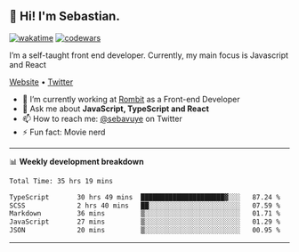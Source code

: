 ## 👋 Hi! I'm Sebastian.

[![wakatime](https://wakatime.com/badge/user/df0036c6-328a-4a39-be9b-e49417ed22a1.svg)](https://wakatime.com/@df0036c6-328a-4a39-be9b-e49417ed22a1)
[![codewars](https://www.codewars.com/users/sebavuye/badges/small)](https://www.codewars.com/users/sebavuye)

I’m a self-taught front end developer. Currently, my main focus is Javascript and React

[Website](https://sebastianvuye.be) • [Twitter](https://twitter.com/sebavuye)

- 🔭 I’m currently working at [Rombit](https://rombit.com/) as a Front-end Developer
- 💬 Ask me about **JavaScript, TypeScript and React**
- 📫 How to reach me: [@sebavuye](https://twitter.com/sebavuye) on Twitter
- ⚡ Fun fact: Movie nerd

-------

📊 **Weekly development breakdown**

<!--START_SECTION:waka-->

```txt
Total Time: 35 hrs 19 mins

TypeScript       30 hrs 49 mins  █████████████████████▓░░░   87.24 %
SCSS             2 hrs 40 mins   ██░░░░░░░░░░░░░░░░░░░░░░░   07.59 %
Markdown         36 mins         ▒░░░░░░░░░░░░░░░░░░░░░░░░   01.71 %
JavaScript       27 mins         ▒░░░░░░░░░░░░░░░░░░░░░░░░   01.29 %
JSON             20 mins         ▒░░░░░░░░░░░░░░░░░░░░░░░░   00.95 %
```

<!--END_SECTION:waka-->
-------
